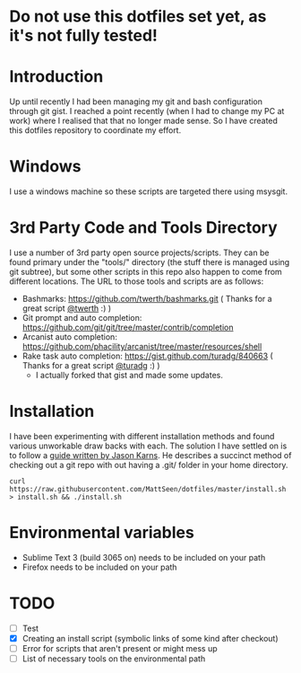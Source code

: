 <h1>Do not use this dotfiles set yet, as it's not fully tested!</h1>

Introduction
============

Up until recently I had been managing my git and bash configuration through git gist. I reached a point recently (when I had to change my PC at work) where I realised that that no longer made sense. So I have created this dotfiles repository to coordinate my effort.

Windows
=======

I use a windows machine so these scripts are targeted there using msysgit.

3rd Party Code and Tools Directory
==================================

I use a number of 3rd party open source projects/scripts. They can be found primary under the "tools/" directory (the stuff there is managed using git subtree), but some other scripts in this repo also happen to come from different locations. The URL to those tools and scripts are as follows:

- Bashmarks: https://github.com/twerth/bashmarks.git ( Thanks for a great script [@twerth](https://github.com/twerth/) :) )
- Git prompt and auto completion: https://github.com/git/git/tree/master/contrib/completion
- Arcanist auto completion: https://github.com/phacility/arcanist/tree/master/resources/shell
- Rake task auto completion: https://gist.github.com/turadg/840663 ( Thanks for a great script [@turadg](https://gist.github.com/turadg/) :) )
	- I actually forked that gist and made some updates.


Installation
============


I have been experimenting with different installation methods and found various unworkable draw backs with each. The solution I have settled on is to follow a [guide written by Jason Karns](http://jasonkarns.com/blog/versioning-dotfiles-with-git/). He describes a succinct method of checking out a git repo with out having a .git/ folder in your home directory.

	curl https://raw.githubusercontent.com/MattSeen/dotfiles/master/install.sh > install.sh && ./install.sh


Environmental variables
=======================

- Sublime Text 3 (build 3065 on) needs to be included on your path
- Firefox needs to be included on your path


TODO
====

- [ ] Test
- [x] Creating an install script (symbolic links of some kind after checkout)
- [ ] Error for scripts that aren't present or might mess up
- [ ] List of necessary tools on the environmental path
